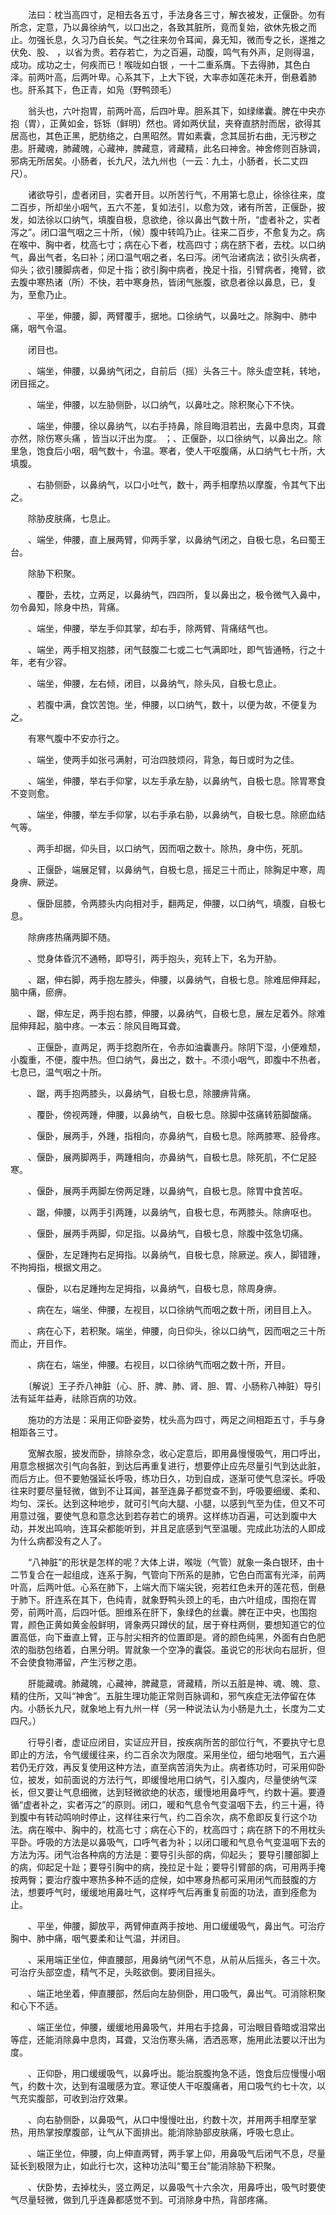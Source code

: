 <!-- { "loadSidebar": true } -->
　　法曰：枕当高四寸，足相去各五寸，手法身各三寸，解衣被发，正偃卧。勿有所念，定意，乃以鼻徐纳气，以口出之，各致其脏所，竟而复始，欲休先极之而止。勿强长息，久习乃自长矣。气之往来勿令耳闻，鼻无知，微而专之长，遂推之伏免、股、 ，以省为贵。若存若亡，为之百遍，动腹，鸣气有外声，足则得温，成功。成功之士，何疾而已！喉咙如白银 ，一十二重系膺。下去得肺，其色白泽。前两叶高，后两叶卑。心系其下，上大下锐，大率赤如莲花未开，倒悬着肺也。肝系其下，色正青，如凫（野鸭颈毛）

　　翁头也，六叶抱胃，前两叶高，后四叶卑。胆系其下，如绿绨囊。脾在中央亦抱（胃），正黄如金，铄铄（鲜明）然也。肾如两伏鼠，夹脊直脐肘而居，欲得其居高也，其色正黑，肥肪络之，白黑昭然。胃如素囊，念其屈折右曲，无污秽之患。肝藏魂，肺藏魄，心藏神，脾藏意，肾藏精，此名曰神舍。神舍修则百脉调，邪病无所居矣。小肠者，长九尺，法九州也（一云：九土，小肠者，长二丈四尺）。

　　诸欲导引，虚者闭目，实者开目。以所苦行气，不用第七息止，徐徐往来，度二百步，所却坐小咽气，五六不差，复如法引，以愈为效，诸有所苦，正偃卧，披发，如法徐以口纳气，填腹自极，息欲绝，徐以鼻出气数十所，“虚者补之，实者泻之”。闭口温气咽之三十所，（候）腹中转鸣乃止。往来二百步，不愈复为之。病在喉中、胸中者，枕高七寸；病在心下者，枕高四寸；病在脐下者，去枕。以口纳气，鼻出气者，名曰补；闭口温气咽之者，名曰泻。闭气治诸病法；欲引头病者，仰头；欲引腰脚病者，仰足十指；欲引胸中病者，挽足十指，引臂病者，掩臂，欲去腹中寒热诸（所）不快，若中寒身热，皆闭气胀腹，欲息者徐以鼻息，已，复为，至愈乃止。

　　、平坐，伸腰，脚，两臂覆手，据地。口徐纳气，以鼻吐之。除胸中、肺中痛，咽气令温。

　　闭目也。

　　、端坐，伸腰，以鼻纳气闭之，自前后（摇）头各三十。除头虚空耗，转地，闭目摇之。

　　、端坐，伸腰，以左胁侧卧，以口纳气，以鼻吐之。除积聚心下不快。

　　、端坐，伸腰，徐以鼻纳气，以右手持鼻，除目晦泪若出，去鼻中息肉，耳聋亦然，除伤寒头痛 ，皆当以汗出为度。 ；、正偃卧，以口徐纳气，以鼻出之。除里急，饱食后小咽，咽气数十，令温。寒者，使人干呕腹痛，从口纳气七十所，大填腹。

　　、右胁侧卧，以鼻纳气，以口小吐气，数十，两手相摩热以摩腹，令其气下出之。

　　除胁皮肤痛，七息止。

　　、端坐，伸腰，直上展两臂，仰两手掌，以鼻纳气闭之，自极七息，名曰蜀王台。

　　除胁下积聚。

　　、覆卧，去枕，立两足，以鼻纳气，四四所，复以鼻出之，极令微气入鼻中，勿令鼻知，除身中热，背痛。

　　、端坐，伸腰，举左手仰其掌，却右手，除两臂、背痛结气也。

　　、端坐，两手相叉抱膝，闭气鼓腹二七或二七气满即吐，即气皆通畅，行之十年，老有少容。

　　、端坐，伸腰，左右倾，闭目，以鼻纳气，除头风，自极七息止。

　　、若腹中满，食饮苦饱。坐，伸腰，以口纳气，数十，以便为故，不便复为之。

　　有寒气腹中不安亦行之。

　　、端坐，使两手如张弓满射，可治四肢烦闷，背急，每日或时为之佳。

　　、端坐，伸腰，举右手仰掌，以左手承左胁，以鼻纳气，自极七息。除胃寒食不变则愈。

　　、端坐，伸腰，举左手仰掌，以右手承右胁，以鼻纳气，自极七息。除瘀血结气等。

　　、两手却据，仰头目，以口纳气，因而咽之数十。除热，身中伤，死肌。

　　、正偃卧，端展足臂，以鼻纳气，自极七息，摇足三十而止，除胸足中寒，周身痹、厥逆。

　　、偃卧屈膝，令两膝头内向相对手，翻两足，伸腰，以口纳气，填腹，自极七息。

　　除痹疼热痛两脚不随。

　　、觉身体昏沉不通畅，即导引，两手抱头，宛转上下，名为开胁。

　　、踞，伸右脚，两手抱左膝头，伸腰，以鼻纳气，自极七息。除难屈伸拜起，脑中痛，瘀痹。

　　、踞，伸左足，两手抱右膝，伸腰，以鼻纳气，自极七息，展左足着外。除难屈伸拜起，脑中疼。一本云：除风目晦耳聋。

　　、正偃卧，直两足，两手捻胞所在，令赤如油囊裹丹。除阴下湿，小便难颓，小腹重，不便，腹中热。但口纳气，鼻出之，数十。不须小咽气，即腹中不热者，七息已，温气咽之十所。

　　、踞，两手抱两膝头，以鼻纳气，自极七息，除腰痹背痛。

　　、覆卧，傍视两踵，伸腰，以鼻纳气，自极七息。除脚中弦痛转筋脚酸痛。

　　、偃卧，展两手，外踵，指相向，亦鼻纳气，自极七息。除两膝寒、胫骨疼。

　　、偃卧，展两脚两手，两踵相向，亦鼻纳气，自极七息。除死肌，不仁足胫寒。

　　、偃卧，展两手两脚左傍两足踵，以鼻纳气，自极七息。除胃中食苦呕。

　　、踞，伸腰，以两手引两踵，以鼻纳气，自极七息，布两膝头。除痹呕也。

　　、偃卧，展两手两脚，仰足指。以鼻纳气，自极七息，除腹中弦急切痛。

　　、偃卧，左足踵拘右足拇指。以鼻纳气，自极七息，除厥逆。疾人，脚错踵，不拘拇指，根据文用之。

　　、偃卧，以右足踵拘左足拇指，以鼻纳气，自极七息，除周身痹。

　　、病在左，端坐、伸腰，左视目，以口徐纳气而咽之数十所，闭目目上入。

　　、病在心下，若积聚。端坐，伸腰，向日仰头，徐以口纳气，因而咽之三十所而止，开目作。

　　、病在右，端坐，伸腰。右视目，以口徐纳气而咽之数十所，开目。

　　〔解说〕王子乔八神脏（心、肝、脾、肺、肾、胆、胃、小肠称八神脏）导引法有延年益寿，祛除百病的功效。

　　施功的方法是：采用正仰卧姿势，枕头高为四寸，两足之间相距五寸，手与身相距各三寸。

　　宽解衣服，披发而卧，排除杂念，收心定意后，即用鼻慢慢吸气，用口呼出，用意念根据次引气向各脏，到达后再重复进行，想要停止应先尽量引气到达此脏，而后方止。但不要勉强延长呼吸，练功日久，功到自成，逐渐可使气息深长。呼吸往来时要尽量轻微，做到不让耳闻，甚至连鼻子都觉查不到，呼吸要细缓、柔和、均匀、深长。达到这种地步，就可引气向大腿、小腿，以感到气至为佳，但又不可用意过强，要使气息和意念达到若存若亡的境界。这样练功百遍，可达到腹中大动，并发出鸣响，连耳朵都能听到，并且足底感到气至温暖。完成此功法的人即成为什么病都没有之人了。

　　“八神脏”的形状是怎样的呢？大体上讲，喉咙（气管）就象一条白银环，由十二节复合在一起组成，连系于胸，气管向下所系的是肺，它色白而富有光泽，前两叶高，后两叶低。心系在肺下，上端大而下端尖锐，宛若红色未开的莲花苞，倒悬于肺下。肝连系在其下，色纯青，就象野鸭头颈上的毛，由六叶组成，围抱在胃旁，前两叶高，后四叶低。胆维系在肝下，象绿色的丝囊。脾在正中央，也围抱胃，颜色正黄如黄金般鲜明，肾象两只蹲伏的鼠，居于脊柱两侧，要想知道它的位置高低，向下垂直上臂，正与肘尖相齐的位置即是。肾的颜色纯黑，外面有白色肥浓的脂肪包络着，白黑分明。胃就象一个空净的囊袋。虽说它的形状向右屈折，但不会使食物滞留，产生污秽之患。

　　肝能藏魂。肺藏魄，心藏神，脾藏意，肾藏精，所以五脏是神、魂、魄、意、精的住所，又叫“神舍”。五脏生理功能正常则百脉调和，邪气疾症无法停留在体内。小肠长九尺，就象地上有九州一样（另一种说法认为小肠是九土，长度为二丈四尺。）

　　行导引者，虚证应闭目，实证应开目，按疾病所苦的部位行气，不要执守七息即止的方法，令气缓缓往来，约二百余次为限度。采用坐位，细匀地咽气，五六遍若仍无疗效，再反复使用这种方法，直至病苦消失为止。病者练功时，可采用仰卧位，披发，如前面说的方法行气，即缓慢地用口纳气，引入腹内，尽量使纳气深长，但又要让气息细微，达到轻微欲绝的状态，缓慢地用鼻呼气，约数十遍。要遵循“虚者补之，实者泻之”的原则。闭口，暖和气息令气变温咽下去，约三十遍，待到腹中有转动鸣响时停止，这样往来行气，约二百余次，病不愈即反复行这个功法。病在喉中、胸中的，枕高七寸；病在心下的，枕高四寸；病在脐下的不用枕头平卧。呼吸的方法是以鼻吸气，口呼气者为补；以闭口暖和气息令气变温咽下去的方法为泻。闭气治各种病的方法是：要导引头部的病，仰起头； 要导引腰部脚上的病，仰起足十趾；要导引胸中的病，挽拉足十趾；要导引臂部的病，可用两手掩按两臀；要治疗腹中寒热多种不适的症候，如中寒身热都可采用闭气而鼓腹的方法，想要呼气时，缓缓地用鼻吐气，这样呼气后再重复前面的功法，直到痊愈为止。

　　、平坐，伸腰，脚放平，两臂伸直两手按地、用口缓缓吸气，鼻出气。可治疗胸中、肺中痛，咽气要柔和让气温，并闭目。

　　、采用端正坐位，伸直腰部，用鼻纳气闭气不息，从前从后摇头，各三十次。可治疗头部空虚，精气不足，头眩欲倒。要闭目摇头。

　　、端正地坐着，伸直腰部，然后向左胁侧卧，用口吸气，鼻出气。可消除积聚和心下不适。

　　、端正坐位，伸腰，缓缓地用鼻吸气，并用右手捻鼻，可治眼目昏暗或泪常出等症，还能消除鼻中息肉，耳聋，又治伤寒头痛，洒洒恶寒，施用此法要以汗出为度。

　　、正仰卧，用口缓缓吸气，以鼻呼出。能治脘腹拘急不适，饱食后应慢慢小咽气，约数十次，达到有温暖感为宜。寒证使人干呕腹痛者，用口吸气约七十次，以气充实腹部，可收到治疗效果。

　　、向右胁侧卧，以鼻吸气，从口中慢慢吐出，约数十次，并用两手相摩至掌热，用热掌按摩腹部，让气从下面排出。能消除胁部皮肤痛，呼吸七息止。

　　、端正坐位，伸腰，向上伸直两臂，两手掌上仰，用鼻吸气后闭气不息，尽量延长到极限为止，如此行七次，这种功法叫“蜀王台”能消除胁下积聚。

　　、伏卧势，去掉枕头，竖立两足，以鼻吸气十六余次，用鼻呼出，吸气时要使气尽量轻微，做到几乎连鼻都感觉不到。可消除身中热，背部疼痛。

